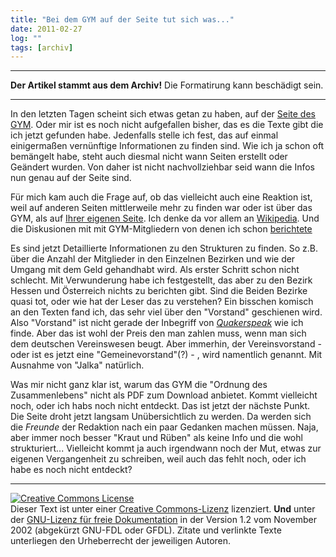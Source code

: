 ```yaml
---
title: "Bei dem GYM auf der Seite tut sich was..."
date: 2011-02-27
log: ""
tags: [archiv]
---
```

<hr><b>Der Artikel stammt aus dem Archiv!</b> Die Formatirung kann beschädigt sein.<hr>
<p>In den letzten Tagen scheint sich etwas getan zu haben, auf der <a href="http://www.rgdf.de/">Seite des GYM</a>. Oder mir ist es noch nicht aufgefallen bisher, das es die Texte gibt die ich jetzt gefunden habe. Jedenfalls stelle ich fest, das auf einmal einigermaßen vernünftige Informationen zu finden sind. Wie ich ja schon oft bemängelt habe, steht auch diesmal nicht  wann Seiten erstellt oder Geändert wurden. Von daher ist nicht nachvollziehbar seid wann die Infos nun genau auf der Seite sind. </p><!--break-->

<p>Für mich kam auch die Frage auf, ob das vielleicht auch eine Reaktion ist, weil auf anderen Seiten mittlerweile mehr zu finden war oder ist über das GYM, als auf <a href="http://www.rgdf.de/">Ihrer eigenen Seite</a>. Ich denke da vor allem an <a href="http://de.wikipedia.org/wiki/Deutsche_Jahresversammlung">Wikipedia</a>. Und die Diskusionen mit mit GYM-Mitgliedern von denen ich schon <a href="http://www.the-independent-friend.de/?q=node/714">berichtete</a> </p>

<p>Es sind jetzt Detaillierte Informationen zu den Strukturen zu finden. So z.B. über die Anzahl der Mitglieder in den Einzelnen Bezirken und wie der Umgang mit dem Geld gehandhabt wird. Als erster Schritt schon nicht schlecht. Mit Verwunderung habe ich festgestellt, das aber zu den Bezirk Hessen und Österreich nichts zu berichten gibt. Sind die Beiden Bezirke quasi tot, oder wie hat der Leser das zu verstehen? Ein bisschen komisch an den Texten fand ich, das sehr viel über den "Vorstand" geschienen wird. Also "Vorstand" ist nicht gerade der Inbegriff von <a href="http://de.wikipedia.org/w/index.php?title=Glossar_Qu%C3%A4kertum#Quakerspeak"><i>Quakerspeak</i></a> wie ich finde. Aber das ist wohl der Preis den man zahlen muss, wenn man sich dem deutschen Vereinswesen beugt. Aber immerhin, der Vereinsvorstand - oder ist es jetzt eine "Gemeinevorstand"(?) - , wird namentlich genannt. Mit Ausnahme von "Jalka" natürlich. </p>

<p>Was mir nicht ganz klar ist, warum das GYM die "Ordnung des Zusammenlebens" nicht als PDF zum Download anbietet. Kommt vielleicht noch, oder ich habs noch nicht entdeckt. Das ist jetzt der nächste Punkt. Die Seite droht jetzt langsam Unübersichtlich zu werden. Da werden sich die <i>Freunde</i> der Redaktion nach ein paar Gedanken machen müssen. Naja, aber immer noch besser "Kraut und Rüben" als keine Info und die wohl strukturiert... Vielleicht kommt ja auch irgendwann noch der Mut, etwas zur eigenen Vergangenheit zu schreiben, weil auch das fehlt noch, oder ich habe es noch nicht entdeckt?</p>


<hr />
<p><a rel="license" href="http://creativecommons.org/licenses/by-sa/3.0/de/"><img alt="Creative Commons License" style="border-width: 0pt;" src="http://i.creativecommons.org/l/by-sa/3.0/de/88x31.png" /></a><br />
Dieser <span xmlns:dc="http://purl.org/dc/elements/1.1/" href="http://purl.org/dc/dcmitype/Text" rel="dc:type">Text</span> ist unter einer <a rel="license" href="http://creativecommons.org/licenses/by-sa/3.0/de/">Creative Commons-Lizenz</a> lizenziert. <b>Und</b> unter der <a href="http://de.wikipedia.org/wiki/GFDL">GNU-Lizenz f&uuml;r freie Dokumentation</a> in der Version 1.2 vom November 2002 (abgek&uuml;rzt GNU-FDL oder GFDL). Zitate und verlinkte Texte unterliegen den Urheberrecht der jeweiligen Autoren.</p>
